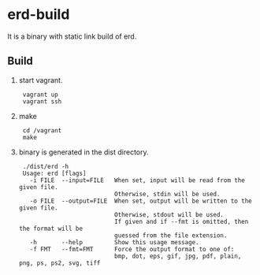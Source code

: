 # erd-build
It is a binary with static link build of erd.

## Build

1. start vagrant.

        vagrant up
        vagrant ssh
    
2. make

        cd /vagrant
        make

3. binary is generated in the dist directory.

        ./dist/erd -h
        Usage: erd [flags]
          -i FILE  --input=FILE   When set, input will be read from the given file.
                                  Otherwise, stdin will be used.
          -o FILE  --output=FILE  When set, output will be written to the given file.
                                  Otherwise, stdout will be used.
                                  If given and if --fmt is omitted, then the format will be
                                  guessed from the file extension.
          -h       --help         Show this usage message.
          -f FMT   --fmt=FMT      Force the output format to one of:
                                  bmp, dot, eps, gif, jpg, pdf, plain, png, ps, ps2, svg, tiff
